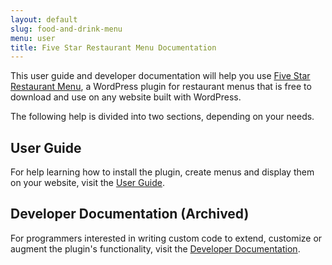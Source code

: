 ```yaml
---
layout: default
slug: food-and-drink-menu
menu: user
title: Five Star Restaurant Menu Documentation
---
```

This user guide and developer documentation will help you use [Five Star Restaurant Menu](https://wordpress.org/plugins/food-and-drink-menu/), a WordPress plugin for restaurant menus that is free to download and use on any website built with WordPress.

The following help is divided into two sections, depending on your needs.

## User Guide ##
For help learning how to install the plugin, create menus and display them on your website, visit the [User Guide](user).

## Developer Documentation (Archived) ##
For programmers interested in writing custom code to extend, customize or augment the plugin's functionality, visit the [Developer Documentation](developer).
